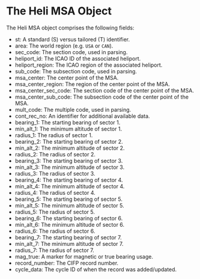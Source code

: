 # The Heli MSA Object

The Heli MSA object comprises the following fields:

- st: A standard (S) versus tailored (T) identifier.
- area: The world region (e.g. `USA` or `CAN`).
- sec_code: The section code, used in parsing.
- heliport_id: The ICAO ID of the associated heliport.
- heliport_region: The ICAO region of the associated heliport.
- sub_code: The subsection code, used in parsing.
- msa_center: The center point of the MSA.
- msa_center_region: The region of the center point of the MSA.
- msa_center_sec_code: The section code of the center point of the MSA.
- msa_center_sub_code: The subsection code of the center point of the MSA.
- mult_code: The multiple code, used in parsing.
- cont_rec_no: An identifier for additional available data.
- bearing_1: The starting bearing of sector 1.
- min_alt_1: The minimum altitude of sector 1.
- radius_1: The radius of sector 1.
- bearing_2: The starting bearing of sector 2.
- min_alt_2: The minimum altitude of sector 2.
- radius_2: The radius of sector 2.
- bearing_3: The starting bearing of sector 3.
- min_alt_3: The minimum altitude of sector 3.
- radius_3: The radius of sector 3.
- bearing_4: The starting bearing of sector 4.
- min_alt_4: The minimum altitude of sector 4.
- radius_4: The radius of sector 4.
- bearing_5: The starting bearing of sector 5.
- min_alt_5: The minimum altitude of sector 5.
- radius_5: The radius of sector 5.
- bearing_6: The starting bearing of sector 6.
- min_alt_6: The minimum altitude of sector 6.
- radius_6: The radius of sector 6.
- bearing_7: The starting bearing of sector 7.
- min_alt_7: The minimum altitude of sector 7.
- radius_7: The radius of sector 7.
- mag_true: A marker for magnetic or true bearing usage.
- record_number: The CIFP record number.
- cycle_data: The cycle ID of when the record was added/updated.
